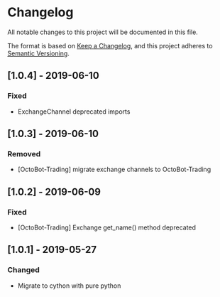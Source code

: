 # Changelog
All notable changes to this project will be documented in this file.

The format is based on [Keep a Changelog](https://keepachangelog.com/en/1.0.0/),
and this project adheres to [Semantic Versioning](https://semver.org/spec/v2.0.0.html).

## [1.0.4] - 2019-06-10
### Fixed
- ExchangeChannel deprecated imports

## [1.0.3] - 2019-06-10
### Removed
- [OctoBot-Trading] migrate exchange channels to OctoBot-Trading

## [1.0.2] - 2019-06-09
### Fixed
- [OctoBot-Trading] Exchange get_name() method deprecated

## [1.0.1] - 2019-05-27
### Changed
- Migrate to cython with pure python
